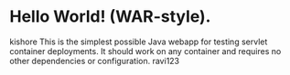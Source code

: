 Hello World! (WAR-style).
===============
kishore
This is the simplest possible Java webapp for testing servlet container deployments.  It should work on any container and requires no other dependencies or configuration.
ravi123
